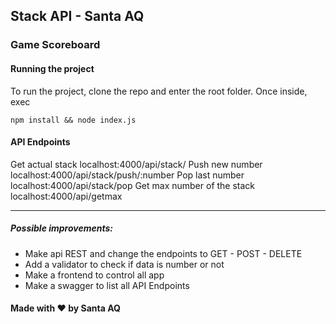 ## Stack API - Santa AQ

### Game Scoreboard

#### Running the project

To run the project, clone the repo and enter the root folder.
Once inside, exec
    

    npm install && node index.js

#### API Endpoints

Get actual stack localhost:4000/api/stack/
Push new number localhost:4000/api/stack/push/:number
Pop last number localhost:4000/api/stack/pop
Get max number of the stack localhost:4000/api/getmax

---

##### Possible improvements:

- Make api REST and change the endpoints to GET - POST - DELETE
- Add a validator to check if data is number or not
- Make a frontend to control all app
- Make a swagger to list all API Endpoints

#### Made with ♥ by Santa AQ
